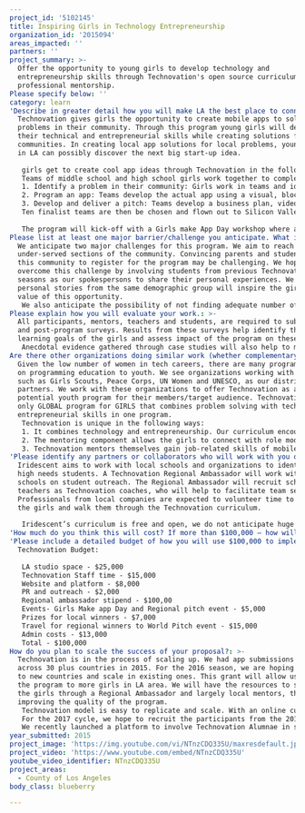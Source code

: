 ```yaml
---
project_id: '5102145'
title: Inspiring Girls in Technology Entrepreneurship
organization_id: '2015094'
areas_impacted: ''
partners: ''
project_summary: >-
  Offer the opportunity to young girls to develop technology and
  entrepreneurship skills through Technovation's open source curriculum and
  professional mentorship.
Please specify below: ''
category: learn
'Describe in greater detail how you will make LA the best place to connect:': >-
  Technovation gives girls the opportunity to create mobile apps to solve
  problems in their community. Through this program young girls will develop
  their technical and entrepreneurial skills while creating solutions for local
  communities. In creating local app solutions for local problems, young girls
  in LA can possibly discover the next big start-up idea. 
   
   girls get to create cool app ideas through Technovation in the following way:
   Teams of middle school and high school girls work together to complete an intensive, 50-hour curriculum. The girls are supported by a teacher (or after-school coordinator) and paired with a mentor who is a female tech professional. The curriculum is open, online and freely accessible to all. Through the program, the girls learn to:
   1. Identify a problem in their community: Girls work in teams and identify an idea for a mobile app that will help solve a problem in their community
   2. Program an app: Teams develop the actual app using a visual, block-based language called App Inventor (developed by MIT) that requires no prior knowledge of programming.
   3. Develop and deliver a pitch: Teams develop a business plan, videotape and submit their app and demo pitches for review.
   Ten finalist teams are then be chosen and flown out to Silicon Valley to pitch their apps and business plans to potential investors. The winning teams are awarded $20,000 in seed funding to take their app to market.
   
   The program will kick-off with a Girls make App Day workshop where all teams will meet with their mentors and attend a workshop focussed on the app Inventor platform. All local teams will have the opportunity to present their app ideas at the Regional Pitch event. the winning team will also have the opportunity to visit San Francisco for the World Pitch event, event if they are not selected in the top 10.
Please list at least one major barrier/challenge you anticipate. What is your strategy for overcoming these obstacles?: >-
  We anticipate two major challenges for this program. We aim to reach to the
  under-served sections of the community. Convincing parents and students from
  this community to register for the program may be challenging. We hope to
  overcome this challenge by involving students from previous Technovation
  seasons as our spokespersons to share their personal experiences. We hope that
  personal stories from the same demographic group will inspire the girls to the
  value of this opportunity.
   We also anticipate the possibility of not finding adequate number of mentors to guide local teams. Since our program is global and many are mentored visually, we hope to connect local teams with mentors from across U.S. and other countries through our platform.
Please explain how you will evaluate your work.: >-
  All participants, mentors, teachers and students, are required to submit pre
  and post-program surveys. Results from these surveys help identify the
  learning goals of the girls and assess impact of the program on these goals.
   Anecdotal evidence gathered through case studies will also help to measure impact.
Are there other organizations doing similar work (whether complementary or competitive)? What is unique about your proposed approach?: >-
  Given the low number of women in tech careers, there are many program focused
  on programming education to youth. We see organizations working with youth,
  such as Girls Scouts, Peace Corps, UN Women and UNESCO, as our distribution
  partners. We work with these organizations to offer Technovation as a
  potential youth program for their members/target audience. Technovation is the
  only GLOBAL program for GIRLS that combines problem solving with technical and
  entrepreneurial skills in one program. 
   Technovation is unique in the following ways:
   1. It combines technology and entrepreneurship. Our curriculum encourages girls to identify a problem in their community and create an app to solve it. So the girls directly identify and define the problem they are working on. Through our curriculum, girls develop problem solving, public speaking and other essential life skills.
   2. The mentoring component allows the girls to connect with role models and develop lifelong relationships. 
   3. Technovation mentors themselves gain job-related skills of mobile app development, entrepreneurship and leadership.
'Please identify any partners or collaborators who will work with you on this project. How much of the $100,000 grant award will each partner receive?': >-
  Iridescent aims to work with local schools and organizations to identify the
  high needs students. A Technovation Regional Ambassador will work with local
  schools on student outreach. The Regional Ambassador will recruit schools
  teachers as Technovation coaches, who will help to facilitate team sessions.
  Professionals from local companies are expected to volunteer time to mentor
  the girls and walk them through the Technovation curriculum. 
   
   Iridescent’s curriculum is free and open, we do not anticipate huge costs in implementing the program. The Regional ambassador will receive a monthly stipend for managing the program on the ground. Teachers and mentors are expected to volunteer their time.
'How much do you think this will cost? If more than $100,000 – how will you cover the additional costs?': '100000'
'Please include a detailed budget of how you will use $100,000 to implement this project.': |-
  Technovation Budget:
   
   LA studio space - $25,000
   Technovation Staff time - $15,000
   Website and platform - $8,000
   PR and outreach - $2,000
   Regional ambassador stipend - $100,00
   Events- Girls Make app Day and Regional pitch event - $5,000
   Prizes for local winners - $7,000
   Travel for regional winners to World Pitch event - $15,000
   Admin costs - $13,000
   Total - $100,000
How do you plan to scale the success of your proposal?: >-
  Technovation is in the process of scaling up. We had app submissions from
  across 30 plus countries in 2015. For the 2016 season, we are hoping to expand
  to new countries and scale in existing ones. This grant will allow us to offer
  the program to more girls in LA area. We will have the resources to support
  the girls through a Regional Ambassador and largely local mentors, thereby
  improving the quality of the program.
   Technovation model is easy to replicate and scale. With an online curriculum and option of in-person or virtual mentoring, teachers or students in any part of the world can create teams and participate in the competition.
   For the 2017 cycle, we hope to recruit the participants from the 2016 cycle as student ambassadors to help with outreach and support for future teams. 
   We recently launched a platform to involve Technovation Alumnae in scaling the program. SprEdTech, created by Amrita Venkatraman, a Technovation alumnae, is an initiative to encourage girls (grade 6 to grade 12) to develop an early interest in technology. Technovation alumnae are encouraged to become ambassadors through SprEdTech and spread the word about using coding and technology to create innovative products. Ambassadors will recruit and mentor future Technovation teams, lead technology workshops, and much more!
year_submitted: 2015
project_image: 'https://img.youtube.com/vi/NTnzCDQ335U/maxresdefault.jpg'
project_video: 'https://www.youtube.com/embed/NTnzCDQ335U'
youtube_video_identifier: NTnzCDQ335U
project_areas:
  - County of Los Angeles
body_class: blueberry

---
```

